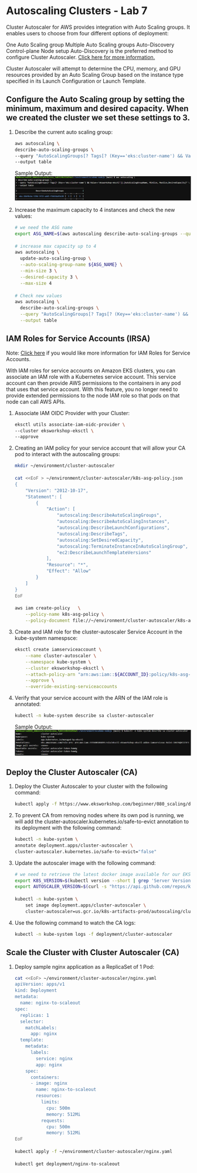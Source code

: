 # Autoscaling Clusters - Lab 7

Cluster Autoscaler for AWS provides integration with Auto Scaling groups. It enables users to choose from four different options of deployment:

One Auto Scaling group
Multiple Auto Scaling groups
Auto-Discovery
Control-plane Node setup
Auto-Discovery is the preferred method to configure Cluster Autoscaler. [Click here for more information.](https://github.com/kubernetes/autoscaler/tree/master/cluster-autoscaler/cloudprovider/aws)

Cluster Autoscaler will attempt to determine the CPU, memory, and GPU resources provided by an Auto Scaling Group based on the instance type specified in its Launch Configuration or Launch Template.

## Configure the Auto Scaling group by setting the minimum, maximum and desired capacity. When we created the cluster we set these settings to 3.

1. Describe the current auto scaling group:

    ```bash
    aws autoscaling \
    describe-auto-scaling-groups \
    --query "AutoScalingGroups[? Tags[? (Key=='eks:cluster-name') && Value=='eksworkshop-eksctl']].[AutoScalingGroupName, MinSize, MaxSize,DesiredCapacity]" \
    --output table
    ```
    Sample Output:
    ![role-1](./images/role-1.png)

2. Increase the maximum capacity to 4 instances and check the new values:
    
    ```bash
    # we need the ASG name
    export ASG_NAME=$(aws autoscaling describe-auto-scaling-groups --query "AutoScalingGroups[? Tags[? (Key=='eks:cluster-name') && Value=='eksworkshop-eksctl']].AutoScalingGroupName" --output text)

    # increase max capacity up to 4
    aws autoscaling \
      update-auto-scaling-group \
      --auto-scaling-group-name ${ASG_NAME} \
      --min-size 3 \
      --desired-capacity 3 \
      --max-size 4

    # Check new values
    aws autoscaling \
      describe-auto-scaling-groups \
      --query "AutoScalingGroups[? Tags[? (Key=='eks:cluster-name') && Value=='eksworkshop-eksctl']].[AutoScalingGroupName, MinSize, MaxSize,DesiredCapacity]" \
      --output table
    ```
## IAM Roles for Service Accounts (IRSA)

Note: [Click here](https://www.eksworkshop.com/beginner/110_irsa/) if you would like more information for IAM Roles for Service Accounts.

With IAM roles for service accounts on Amazon EKS clusters, you can associate an IAM role with a Kubernetes service account. This service account can then provide AWS permissions to the containers in any pod that uses that service account. With this feature, you no longer need to provide extended permissions to the node IAM role so that pods on that node can call AWS APIs.

1. Associate IAM OIDC Provider with your Cluster:

    ```bash
    eksctl utils associate-iam-oidc-provider \
    --cluster eksworkshop-eksctl \
    --approve
    ```
2. Creating an IAM policy for your service account that will allow your CA pod to interact with the autoscaling groups:

    ```bash
    mkdir ~/environment/cluster-autoscaler

    cat <<EoF > ~/environment/cluster-autoscaler/k8s-asg-policy.json
    {
        "Version": "2012-10-17",
        "Statement": [
            {
                "Action": [
                    "autoscaling:DescribeAutoScalingGroups",
                    "autoscaling:DescribeAutoScalingInstances",
                    "autoscaling:DescribeLaunchConfigurations",
                    "autoscaling:DescribeTags",
                    "autoscaling:SetDesiredCapacity",
                    "autoscaling:TerminateInstanceInAutoScalingGroup",
                    "ec2:DescribeLaunchTemplateVersions"
                ],
                "Resource": "*",
                "Effect": "Allow"
            }
        ]
    }
    EoF

    aws iam create-policy   \
        --policy-name k8s-asg-policy \
        --policy-document file://~/environment/cluster-autoscaler/k8s-asg-policy.json
    ```

3. Create and IAM role for the cluster-autoscaler Service Account in the kube-system namespsce:

    ```bash
    eksctl create iamserviceaccount \
        --name cluster-autoscaler \
        --namespace kube-system \
        --cluster eksworkshop-eksctl \
        --attach-policy-arn "arn:aws:iam::${ACCOUNT_ID}:policy/k8s-asg-policy" \
        --approve \
        --override-existing-serviceaccounts
    ```
4. Verify that your service account with the ARN of the IAM role is annotated:

    ```bash
    kubectl -n kube-system describe sa cluster-autoscaler
    ```
    Sample Output:
    ![role-1](./images/role-2.png)

## Deploy the Cluster Autoscaler (CA)

1. Deploy the Cluster Autoscaler to your cluster with the following command:

    ```bash
    kubectl apply -f https://www.eksworkshop.com/beginner/080_scaling/deploy_ca.files/cluster-autoscaler-autodiscover.yaml
    ```
2. To prevent CA from removing nodes where its own pod is running, we will add the cluster-autoscaler.kubernetes.io/safe-to-evict annotation to its deployment with the following command:

    ```bash
    kubectl -n kube-system \
    annotate deployment.apps/cluster-autoscaler \
    cluster-autoscaler.kubernetes.io/safe-to-evict="false"
    ```
3. Update the autoscaler image with the following command:

    ```bash
    # we need to retrieve the latest docker image available for our EKS version
    export K8S_VERSION=$(kubectl version --short | grep 'Server Version:' | sed 's/[^0-9.]*\([0-9.]*\).*/\1/' | cut -d. -f1,2)
    export AUTOSCALER_VERSION=$(curl -s "https://api.github.com/repos/kubernetes/autoscaler/releases" | grep '"tag_name":' | sed -s 's/.*-\([0-9][0-9\.]*\).*/\1/' | grep -m1 ${K8S_VERSION})

    kubectl -n kube-system \
        set image deployment.apps/cluster-autoscaler \
        cluster-autoscaler=us.gcr.io/k8s-artifacts-prod/autoscaling/cluster-autoscaler:v${AUTOSCALER_VERSION}
    ```
4. Use the following command to watch the CA logs:

    ```bash
    kubectl -n kube-system logs -f deployment/cluster-autoscaler
    ```

## Scale the Cluster with Cluster Autoscaler (CA)

1. Deploy sample nginx application as a ReplicaSet of 1 Pod:

    ```bash
    cat <<EoF> ~/environment/cluster-autoscaler/nginx.yaml
    apiVersion: apps/v1
    kind: Deployment
    metadata:
      name: nginx-to-scaleout
    spec:
      replicas: 1
      selector:
        matchLabels:
          app: nginx
      template:
        metadata:
          labels:
            service: nginx
            app: nginx
        spec:
          containers:
          - image: nginx
            name: nginx-to-scaleout
            resources:
              limits:
                cpu: 500m
                memory: 512Mi
              requests:
                cpu: 500m
                memory: 512Mi
    EoF

    kubectl apply -f ~/environment/cluster-autoscaler/nginx.yaml

    kubectl get deployment/nginx-to-scaleout
    ```